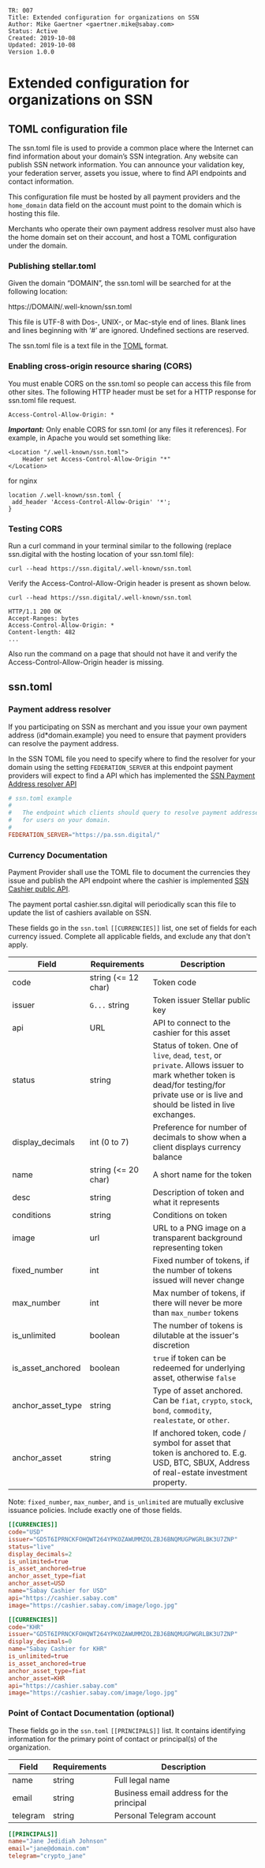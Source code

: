 ```
TR: 007
Title: Extended configuration for organizations on SSN
Author: Mike Gaertner <gaertner.mike@sabay.com>
Status: Active
Created: 2019-10-08
Updated: 2019-10-08
Version 1.0.0
```

Extended configuration for organizations on SSN
===============================================

## TOML configuration file

The ssn.toml file is used to provide a common place where the Internet can find information about your domain’s SSN integration. Any website can publish SSN network information. You can announce your validation key, your federation server, assets you issue, where to find API endpoints and contact information.

This configuration file must be hosted by all payment providers and the ```home_domain``` data field on the account must point to the domain which is hosting this file.

Merchants who operate their own payment address resolver must also have the home domain set on their account, and host a TOML configuration under the domain.

### Publishing stellar.toml

Given the domain “DOMAIN”, the ssn.toml will be searched for at the following location:

https://DOMAIN/.well-known/ssn.toml

This file is UTF-8 with Dos-, UNIX-, or Mac-style end of lines. Blank lines and lines beginning with ‘#’ are ignored. Undefined sections are reserved.

The ssn.toml file is a text file in the [TOML](https://github.com/toml-lang/toml) format.

### Enabling cross-origin resource sharing (CORS)

You must enable CORS on the ssn.toml so people can access this file from other sites. The following HTTP header must be set for a HTTP response for ssn.toml file request.

```
Access-Control-Allow-Origin: *
```

***Important:*** Only enable CORS for ssn.toml (or any files it references). For example, in Apache you would set something like:

```
<Location "/.well-known/ssn.toml">
    Header set Access-Control-Allow-Origin "*"
</Location>
```

for nginx

```
location /.well-known/ssn.toml {
 add_header 'Access-Control-Allow-Origin' '*';
}
```

### Testing CORS

Run a curl command in your terminal similar to the following (replace ssn.digital with the hosting location of your ssn.toml file):

```
curl --head https://ssn.digital/.well-known/ssn.toml
```

Verify the Access-Control-Allow-Origin header is present as shown below.

```
curl --head https://ssn.digital/.well-known/ssn.toml

HTTP/1.1 200 OK
Accept-Ranges: bytes
Access-Control-Allow-Origin: *
Content-length: 482
...
```

Also run the command on a page that should not have it and verify the Access-Control-Allow-Origin header is missing.


## ssn.toml 

### Payment address resolver

If you participating on SSN as merchant and you issue your own payment address (id*domain.example) you need to ensure that payment providers can resolve the payment address.

In the SSN TOML file you need to specify where to find the resolver for your domain using the setting ```FEDERATION_SERVER``` at this endpoint payment providers will expect to find a API which has implemented the [SSN Payment Address resolver API](https://api-reference.ssn.digital/?urls.primaryName=SSN%20payment%20address%20resolver%20API)

```toml
# ssn.toml example
#
#   The endpoint which clients should query to resolve payment addresses
#   for users on your domain.
#
FEDERATION_SERVER="https://pa.ssn.digital/"
```

### Currency Documentation

Payment Provider shall use the TOML file to document the currencies they issue and publish the API endpoint where the cashier is implemented [SSN Cashier public API](https://api-reference.ssn.digital/?urls.primaryName=SSN%20Cashier%20API).

The payment portal cashier.ssn.digital will periodically scan this file to update the list of cashiers available on SSN.

These fields go in the `ssn.toml` `[[CURRENCIES]]` list, one set of fields for each currency issued. Complete all applicable fields, and exclude any that don't apply.

Field | Requirements | Description
------|--------------|------------
code | string (<= 12 char) | Token code
issuer | `G...` string | Token issuer Stellar public key
api | URL | API to connect to the cashier for this asset
status | string | Status of token. One of `live`, `dead`, `test`, or `private`. Allows issuer to mark whether token is dead/for testing/for private use or is live and should be listed in live exchanges.
display_decimals | int (0 to 7) | Preference for number of decimals to show when a client displays currency balance
name | string (<= 20 char) | A short name for the token
desc | string | Description of token and what it represents
conditions | string | Conditions on token
image | url | URL to a PNG image on a transparent background representing token
fixed_number | int | Fixed number of tokens, if the number of tokens issued will never change
max_number | int | Max number of tokens, if there will never be more than `max_number` tokens
is_unlimited | boolean | The number of tokens is dilutable at the issuer's discretion
is_asset_anchored | boolean | `true` if token can be redeemed for underlying asset, otherwise `false`
anchor_asset_type | string | Type of asset anchored. Can be `fiat`, `crypto`, `stock`, `bond`, `commodity`, `realestate`, or `other`.
anchor_asset | string | If anchored token, code / symbol for asset that token is anchored to. E.g. USD, BTC, SBUX, Address of real-estate investment property.


Note: `fixed_number`, `max_number`, and `is_unlimited` are mutually exclusive issuance policies. Include exactly one of those fields.


```toml
[[CURRENCIES]]
code="USD"
issuer="GD5T6IPRNCKFOHQWT264YPKOZAWUMMZOLZBJ6BNQMUGPWGRLBK3U7ZNP"
status="live"
display_decimals=2
is_unlimited=true
is_asset_anchored=true
anchor_asset_type=fiat
anchor_asset=USD
name="Sabay Cashier for USD"
api="https://cashier.sabay.com"
image="https://cashier.sabay.com/image/logo.jpg"

[[CURRENCIES]]
code="KHR"
issuer="GD5T6IPRNCKFOHQWT264YPKOZAWUMMZOLZBJ6BNQMUGPWGRLBK3U7ZNP"
display_decimals=0
name="Sabay Cashier for KHR"
is_unlimited=true
is_asset_anchored=true
anchor_asset_type=fiat
anchor_asset=KHR
api="https://cashier.sabay.com"
image="https://cashier.sabay.com/image/logo.jpg"
```


### Point of Contact Documentation (optional)

These fields go in the `ssn.toml` `[[PRINCIPALS]]` list. It contains identifying information for the primary point of contact or principal(s) of the organization.

Field | Requirements | Description
------|--------------|------------
name | string | Full legal name
email | string | Business email address for the principal
telegram | string | Personal Telegram account

```toml
[[PRINCIPALS]]
name="Jane Jedidiah Johnson"
email="jane@domain.com"
telegram="crypto_jane"
```


